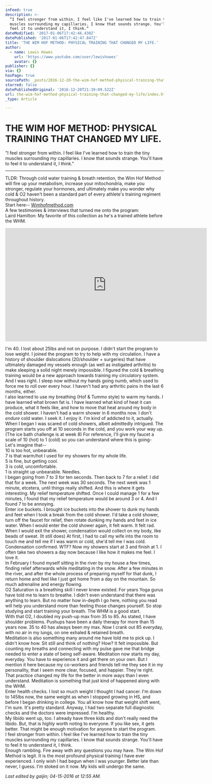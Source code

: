 ```yaml
---
inFeed: true
description: >-
  “I feel stronger from within. I feel like I've learned how to train the tiny
  muscles surrounding my capillaries. I know that sounds strange. You'll have to
  feel it to understand it, I think.”
dateModified: '2017-01-06T17:42:46.430Z'
datePublished: '2017-01-06T17:42:47.847Z'
title: 'THE WIM HOF METHOD: PHYSICAL TRAINING THAT CHANGED MY LIFE.'
author:
  - name: Lewis Howes
    url: 'https://www.youtube.com/user/lewishowes'
    avatar: {}
publisher: {}
via: {}
hasPage: true
sourcePath: _posts/2016-12-20-the-wim-hof-method-physical-training-that-changed-my-life.md
starred: false
datePublishedOriginal: '2016-12-20T21:39:09.522Z'
url: the-wim-hof-method-physical-training-that-changed-my-life/index.html
_type: Article

---
```

# **THE WIM HOF METHOD: PHYSICAL TRAINING THAT CHANGED MY LIFE.**

"I feel stronger from within. I feel like I've learned how to train the tiny muscles surrounding my capillaries. I know that sounds strange. You'll have to feel it to understand it, I think."

---

TLDR: Through cold water training & breath retention, the Wim Hof Method will fire up your metabolism, increase your mitochondria, make you stronger, regulate your hormones, and ultimately make you wonder why cold & O2 haven't been a standard part of every athlete's training regiment throughout history.   
Start here-- [Wimhofmethod.com][0]  
A few testimonies & interviews that turned me onto the program:  
Laird Hamilton: My favorite of this collection as he's a trained athlete before the WHM.

<iframe src="https://cdn.embedly.com/widgets/media.html?src=https%3A%2F%2Fwww.youtube.com%2Fembed%2FsTU3reidiWY%3Ffeature%3Doembed&amp;url=http%3A%2F%2Fwww.youtube.com%2Fwatch%3Fv%3DsTU3reidiWY&amp;image=https%3A%2F%2Fi.ytimg.com%2Fvi%2FsTU3reidiWY%2Fhqdefault.jpg&amp;key=b7d04c9b404c499eba89ee7072e1c4f7&amp;type=text%2Fhtml&amp;schema=youtube" width="640" height="360" scrolling="no" frameborder="0" allowfullscreen="" style=""></iframe>

I'm 40\. I lost about 25lbs and not on purpose. I didn't start the program to lose weight. I joined the program to try to help with my circulation. I have a history of shoulder dislocations (20/shoulder + surgeries) that have ultimately damaged my vessels enough (as well as instigated arthritis) to make sleeping a solid night merely impossible. I figured the cold & breathing training would be a new approach towards training my circulatory system. And I was right. I sleep now without my hands going numb, which used to force me to roll over every hour. I haven't had any arthritic pains in the last 6 months, either.   
I also learned to use my breathing (Hof & Tummo style) to warm my hands. I have learned what brown fat is. I have learned what kind of heat it can produce, what it feels like, and how to move that heat around my body in the cold shower. I haven't had a warm shower in 6 months now. I don't _endure_ cold water. I seek it. I enjoy it. I'm kind of addicted to it, actually.   
When I began I was scared of cold showers, albeit admittedly intrigued. The program starts you off at 10 seconds in the cold, and you work your way up. (The ice bath challenge is at week 8) For reference, I'll give my faucet a scale of 10 (hot) to 1 (cold) so you can understand where this is going-  
Let's imagine that--  
10 is too hot, unbearable.   
7 is that warm/hot I used for my showers for my whole life.   
5 is fine, but getting cool.   
3 is cold, uncomfortable.   
1 is straight up unbearable. Needles.   
I began going from 7 to 3 for ten seconds. Then back to 7 for a relief. I did that for a week. The next week was 30 seconds. The next week was 1 minute, etcetera, until things really shifted. And this is where it gets interesting. My relief temperature shifted. Once I could manage 1 for a few minutes, I found that my relief temperature would be around 3 or 4\. And I found 7 to be annoying.   
Enter ice buckets. I brought ice buckets into the shower to dunk my hands and feet when I took a break from the cold shower. I'd take a cold shower, turn off the faucet for relief, then rotate dunking my hands and feet in ice water. When I would enter the cold shower again, it felt warm. It felt rad.   
When I would exit the shower, condensation would collect on my body, like beads of sweat. (It still does) At first, I had to call my wife into the room to touch me and tell me if I was warm or cold, she'd tell me I was cold. Condensation confirmed. WTF? Now my showers start at 3 and finish at 1\. I often take two showers a day now because I like how it makes me feel. I love it.   
In February I found myself sitting in the river by my house a few times, finding relief afterwards while meditating in the snow. After a few minutes in the river, and after the whole process of preparing myself for that dunk, I return home and feel like I just got home from a day on the mountain. So much adrenaline and energy flowing.   
O2 Saturation is a breathing skill I never knew existed. For years Yoga gurus have told me to learn to breathe. I didn't even understand that there was anything to learn. But no matter how in-depth I go here, nothing you read will help you understand more than feeling those changes yourself. So stop studying and start training your breath. The WHM is a good start.   
With that O2, I doubled my push-up max from 35 to 85\. As stated, I have shoulder problems. Pushups have been a daily therapy for more than 15 years now. 35 to 40 has always been my max. Now I crank out 85 everyday, with no air in my lungs, on one exhaled & retained breath.  
Meditation is also something many around me have told me to pick up. I didn't know how. Sit still and think of nothing? How? It felt impossible. But counting my breaths and connecting with my pulse gave me that bridge needed to enter a state of being self-aware. Meditation now starts my day, everyday. You have to experience it and get there on your own. But I mention it here because my co-workers and friends tell me they see it in my personality, that I seem more clear, focused, and happier. They're right. That practice changed my life for the better in more ways than I even understand. Meditation is something that just kind of happened along with the WHM.   
Enter health checks. I lost so much weight I thought I had cancer. I'm down to 145lbs now, the same weight as when I stopped growing in HS, and before I began drinking in college. You all know how that weight shift went, I'm sure. It's pretty standard. Anyway, I had two separate full diagnostic checks and the doctors were impressed. I'm healthy.  
My libido went up, too. I already have three kids and don't really need the libido. But, that is highly worth noting to everyone. If you like sex, it gets better. That might be enough motivation for anyone to start the program.   
I feel stronger from within. I feel like I've learned how to train the tiny muscles surrounding my capillaries. I know that sounds strange. You'll have to feel it to understand it, I think.  
Enough rambling. Fire away with any questions you may have. The Wim Hof Method is legit. It is the most profound physical training I have ever experienced. I only wish I had begun when I was younger. Better late than never, I guess. I'm stoked on it now. My kids will undergo the same.

_Last edited by gaijin; 04-15-2016 at 12:55 AM._

[0]: http://www.wimhofmethod.com/